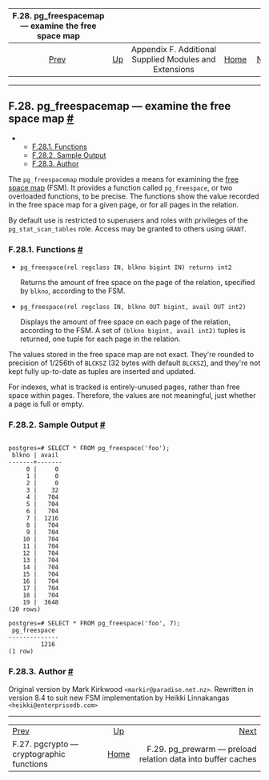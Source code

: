 <!--?xml version="1.0" encoding="UTF-8" standalone="no"?-->

|        F.28. pg\_freespacemap — examine the free space map        |                                                                             |                                                        |                                                       |                                                                                       |
| :---------------------------------------------------------------: | :-------------------------------------------------------------------------- | :----------------------------------------------------: | ----------------------------------------------------: | ------------------------------------------------------------------------------------: |
| [Prev](pgcrypto.html "F.27. pgcrypto — cryptographic functions")  | [Up](contrib.html "Appendix F. Additional Supplied Modules and Extensions") | Appendix F. Additional Supplied Modules and Extensions | [Home](index.html "PostgreSQL 17devel Documentation") |  [Next](pgprewarm.html "F.29. pg_prewarm — preload relation data into buffer caches") |

***

## F.28. pg\_freespacemap — examine the free space map [#](#PGFREESPACEMAP)

*   *   [F.28.1. Functions](pgfreespacemap.html#PGFREESPACEMAP-FUNCS)
    *   [F.28.2. Sample Output](pgfreespacemap.html#PGFREESPACEMAP-SAMPLE-OUTPUT)
    *   [F.28.3. Author](pgfreespacemap.html#PGFREESPACEMAP-AUTHOR)

[]()

The `pg_freespacemap` module provides a means for examining the [free space map](storage-fsm.html "73.3. Free Space Map") (FSM). It provides a function called `pg_freespace`, or two overloaded functions, to be precise. The functions show the value recorded in the free space map for a given page, or for all pages in the relation.

By default use is restricted to superusers and roles with privileges of the `pg_stat_scan_tables` role. Access may be granted to others using `GRANT`.

### F.28.1. Functions [#](#PGFREESPACEMAP-FUNCS)

*   `pg_freespace(rel regclass IN, blkno bigint IN) returns int2`[]()

    Returns the amount of free space on the page of the relation, specified by `blkno`, according to the FSM.

*   `pg_freespace(rel regclass IN, blkno OUT bigint, avail OUT int2)`

    Displays the amount of free space on each page of the relation, according to the FSM. A set of `(blkno bigint, avail int2)` tuples is returned, one tuple for each page in the relation.

The values stored in the free space map are not exact. They're rounded to precision of 1/256th of `BLCKSZ` (32 bytes with default `BLCKSZ`), and they're not kept fully up-to-date as tuples are inserted and updated.

For indexes, what is tracked is entirely-unused pages, rather than free space within pages. Therefore, the values are not meaningful, just whether a page is full or empty.

### F.28.2. Sample Output [#](#PGFREESPACEMAP-SAMPLE-OUTPUT)

```

postgres=# SELECT * FROM pg_freespace('foo');
 blkno | avail
-------+-------
     0 |     0
     1 |     0
     2 |     0
     3 |    32
     4 |   704
     5 |   704
     6 |   704
     7 |  1216
     8 |   704
     9 |   704
    10 |   704
    11 |   704
    12 |   704
    13 |   704
    14 |   704
    15 |   704
    16 |   704
    17 |   704
    18 |   704
    19 |  3648
(20 rows)

postgres=# SELECT * FROM pg_freespace('foo', 7);
 pg_freespace
--------------
         1216
(1 row)
```

### F.28.3. Author [#](#PGFREESPACEMAP-AUTHOR)

Original version by Mark Kirkwood `<markir@paradise.net.nz>`. Rewritten in version 8.4 to suit new FSM implementation by Heikki Linnakangas `<heikki@enterprisedb.com>`

***

|                                                                   |                                                                             |                                                                                       |
| :---------------------------------------------------------------- | :-------------------------------------------------------------------------: | ------------------------------------------------------------------------------------: |
| [Prev](pgcrypto.html "F.27. pgcrypto — cryptographic functions")  | [Up](contrib.html "Appendix F. Additional Supplied Modules and Extensions") |  [Next](pgprewarm.html "F.29. pg_prewarm — preload relation data into buffer caches") |
| F.27. pgcrypto — cryptographic functions                          |            [Home](index.html "PostgreSQL 17devel Documentation")            |                          F.29. pg\_prewarm — preload relation data into buffer caches |
